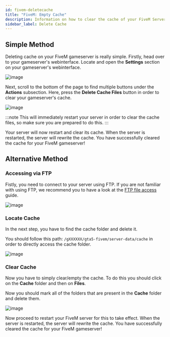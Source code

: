 ```yaml
---
id: fivem-deletecache
title: "FiveM: Empty Cache"
description: Information on how to clear the cache of your FiveM Server from ZAP-Hosting - ZAP-Hosting.com documentation
sidebar_label: Delete Cache
---
```




## Simple Method

Deleting cache on your FiveM gameserver is really simple. Firstly, head over to your gameserver's webinterface. Locate and open the **Settings** section on your gameserver's webinterface.

![image](https://github.com/zaphosting/docs/assets/42719082/bbdfc816-6160-4e2a-b9ee-74feca4663ed)

Next, scroll to the bottom of the page to find multiple buttons under the **Actions** subsection. Here, press the **Delete Cache Files** button in order to clear your gameserver's cache.

![image](https://github.com/zaphosting/docs/assets/42719082/f917d7bf-f436-4e6c-b53d-bd2d2df1e4c0)

:::note
This will immediately restart your server in order to clear the cache files, so make sure you are prepared to do this.
:::

Your server will now restart and clear its cache. When the server is restarted, the server will rewrite the cache. You have successfully cleared the cache for your FiveM gameserver!

## Alternative Method

### Accessing via FTP

Fistly, you need to connect to your server using FTP. If you are not familiar with using FTP, we recommend you to have a look at the [FTP file access](gameserver-ftpaccess.md) guide.

![image](https://user-images.githubusercontent.com/13604413/159137768-9431a8d8-afa2-47a7-960b-7bcd700c9627.png)

### Locate Cache

In the next step, you have to find the cache folder and delete it.

You should follow this path: `/gXXXXXX/gta5-fivem/server-data/cache` in order to directly access the cache folder.

![image](https://user-images.githubusercontent.com/13604413/159137776-328b84d3-992b-47ef-b8d8-c1abb0beae45.png)

### Clear Cache

Now you have to simply clear/empty the cache. To do this you should click on the **Cache** folder and then on **Files**.

Now you should mark all of the folders that are present in the **Cache** folder and delete them.

![image](https://user-images.githubusercontent.com/13604413/159137786-b7a63449-4d89-4f77-a06c-9edd87bdd85e.png)

Now proceed to restart your FiveM server for this to take effect. When the server is restarted, the server will rewrite the cache. You have successfully cleared the cache for your FiveM gameserver!